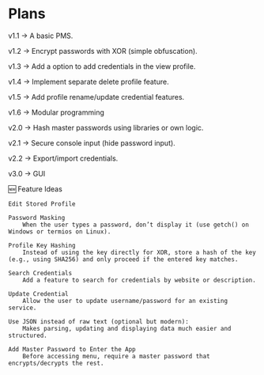 
# Plans

v1.1 → A basic PMS.  

v1.2 → Encrypt passwords with XOR (simple obfuscation).  

v1.3 → Add a option to add credentials in the view profile.  

v1.4 → Implement separate delete profile feature.  

v1.5 → Add profile rename/update credential features.  

v1.6 → Modular programming

v2.0 → Hash master passwords using libraries or own logic.  

v2.1 → Secure console input (hide password input).  

v2.2 → Export/import credentials.  

v3.0 → GUI

🆕 Feature Ideas  

    Edit Stored Profile
    
    Password Masking  
        When the user types a password, don’t display it (use getch() on Windows or termios on Linux).  

    Profile Key Hashing  
        Instead of using the key directly for XOR, store a hash of the key (e.g., using SHA256) and only proceed if the entered key matches.  

    Search Credentials  
        Add a feature to search for credentials by website or description.  

    Update Credential  
        Allow the user to update username/password for an existing service.  

    Use JSON instead of raw text (optional but modern):  
        Makes parsing, updating and displaying data much easier and structured.  

    Add Master Password to Enter the App  
        Before accessing menu, require a master password that encrypts/decrypts the rest.  
